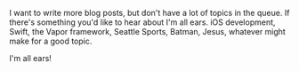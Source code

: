 I want to write more blog posts, but don't have a lot of topics in the queue. If there's something you'd like to hear about I'm all ears. iOS development, Swift, the Vapor framework, Seattle Sports, Batman, Jesus, whatever might make for a good topic.

I'm all ears!
